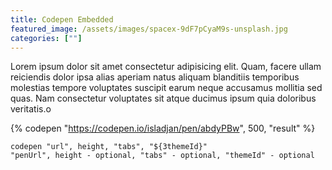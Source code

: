 ```yaml
---
title: Codepen Embedded
featured_image: /assets/images/spacex-9dF7pCyaM9s-unsplash.jpg
categories: [""]
---
```


Lorem ipsum dolor sit amet consectetur adipisicing elit. Quam, facere ullam reiciendis dolor ipsa alias aperiam natus aliquam blanditiis temporibus molestias tempore voluptates suscipit earum neque accusamus mollitia sed quas. Nam consectetur voluptates sit atque ducimus ipsum quia doloribus veritatis.o

{% codepen "https://codepen.io/isladjan/pen/abdyPBw", 500, "result" %}

```
codepen "url", height, "tabs", "${3themeId}"
"penUrl", height - optional, "tabs" - optional, "themeId" - optional
```
